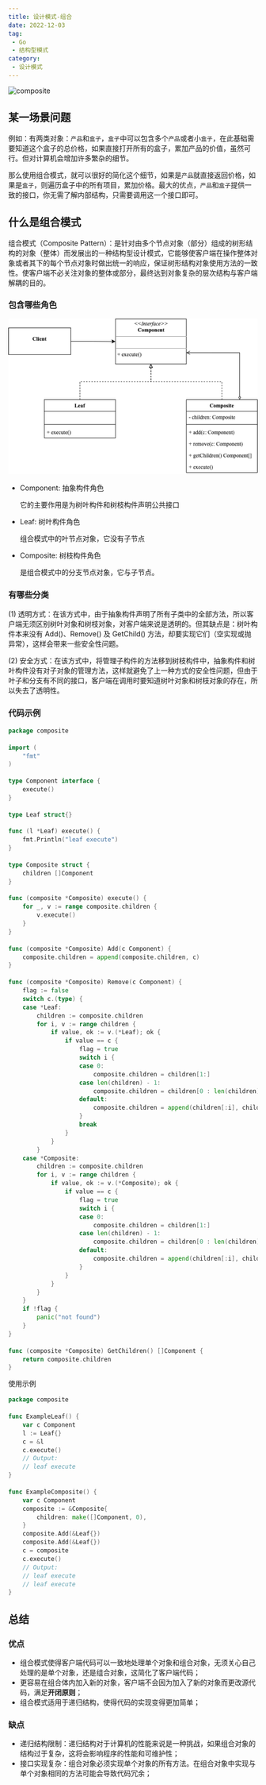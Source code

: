 ```yaml
---
title: 设计模式-组合
date: 2022-12-03
tag:
 - Go
 - 结构型模式
category:
 - 设计模式
---
```


![composite](https://refactoringguru.cn/images/patterns/content/composite/composite-2x.png)

<!-- more -->

## 某一场景问题

例如：有两类对象：`产品`和`盒子`，`盒子`中可以包含多个`产品`或者小`盒子`，在此基础需要知道这个盒子的总价格，如果直接打开所有的盒子，累加产品的价值，虽然可行。但对计算机会增加许多繁杂的细节。

那么使用组合模式，就可以很好的简化这个细节，如果是`产品`就直接返回价格，如果是`盒子`，则遍历盒子中的所有项目，累加价格。最大的优点，`产品`和`盒子`提供一致的接口，你无需了解内部结构，只需要调用这一个接口即可。

## 什么是组合模式

组合模式（Composite Pattern）：是针对由多个节点对象（部分）组成的树形结构的对象（整体）而发展出的一种结构型设计模式，它能够使客户端在操作整体对象或者其下的每个节点对象时做出统一的响应，保证树形结构对象使用方法的一致性。使客户端不必关注对象的整体或部分，最终达到对象复杂的层次结构与客户端解耦的目的。

### 包含哪些角色

![composite](../images/composite.png)

- Component: 抽象构件角色
  
  它的主要作用是为树叶构件和树枝构件声明公共接口

- Leaf: 树叶构件角色
  
  组合模式中的叶节点对象，它没有子节点

- Composite: 树枝构件角色
  
  是组合模式中的分支节点对象，它与子节点。

### 有哪些分类

(1) 透明方式：在该方式中，由于抽象构件声明了所有子类中的全部方法，所以客户端无须区别树叶对象和树枝对象，对客户端来说是透明的。但其缺点是：树叶构件本来没有 Add()、Remove() 及 GetChild() 方法，却要实现它们（空实现或抛异常），这样会带来一些安全性问题。

(2) 安全方式：在该方式中，将管理子构件的方法移到树枝构件中，抽象构件和树叶构件没有对子对象的管理方法，这样就避免了上一种方式的安全性问题，但由于叶子和分支有不同的接口，客户端在调用时要知道树叶对象和树枝对象的存在，所以失去了透明性。

### 代码示例

```go
package composite

import (
	"fmt"
)

type Component interface {
	execute()
}

type Leaf struct{}

func (l *Leaf) execute() {
	fmt.Println("leaf execute")
}

type Composite struct {
	children []Component
}

func (composite *Composite) execute() {
	for _, v := range composite.children {
		v.execute()
	}
}

func (composite *Composite) Add(c Component) {
	composite.children = append(composite.children, c)
}

func (composite *Composite) Remove(c Component) {
	flag := false
	switch c.(type) {
	case *Leaf:
		children := composite.children
		for i, v := range children {
			if value, ok := v.(*Leaf); ok {
				if value == c {
					flag = true
					switch i {
					case 0:
						composite.children = children[1:]
					case len(children) - 1:
						composite.children = children[0 : len(children)-1]
					default:
						composite.children = append(children[:i], children[i+1:]...)
					}
					break
				}
			}
		}
	case *Composite:
		children := composite.children
		for i, v := range children {
			if value, ok := v.(*Composite); ok {
				if value == c {
					flag = true
					switch i {
					case 0:
						composite.children = children[1:]
					case len(children) - 1:
						composite.children = children[0 : len(children)-1]
					default:
						composite.children = append(children[:i], children[i+1:]...)
					}
				}
			}
		}
	}
	if !flag {
		panic("not found")
	}
}

func (composite *Composite) GetChildren() []Component {
	return composite.children
}
```

使用示例

```go
package composite

func ExampleLeaf() {
	var c Component
	l := Leaf{}
	c = &l
	c.execute()
	// Output:
	// leaf execute
}

func ExampleComposite() {
	var c Component
	composite := &Composite{
		children: make([]Component, 0),
	}
	composite.Add(&Leaf{})
	composite.Add(&Leaf{})
	c = composite
	c.execute()
	// Output:
	// leaf execute
	// leaf execute
}
```

## 总结

### 优点

- 组合模式使得客户端代码可以一致地处理单个对象和组合对象，无须关心自己处理的是单个对象，还是组合对象，这简化了客户端代码；
- 更容易在组合体内加入新的对象，客户端不会因为加入了新的对象而更改源代码，满足**开闭原则**；
- 组合模式适用于递归结构，使得代码的实现变得更加简单；

### 缺点

- 递归结构限制：递归结构对于计算机的性能来说是一种挑战，如果组合对象的结构过于复杂，这将会影响程序的性能和可维护性；
- 接口实现复杂：组合对象必须实现单个对象的所有方法。在组合对象中实现与单个对象相同的方法可能会导致代码冗余；
